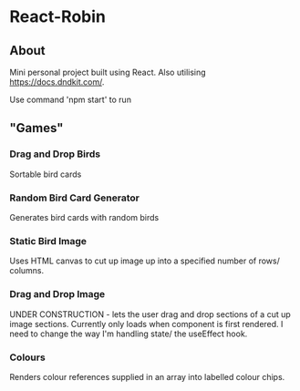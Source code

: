 # React-Robin

## About

Mini personal project built using React. Also utilising https://docs.dndkit.com/.

Use command 'npm start' to run

## "Games"

### Drag and Drop Birds

Sortable bird cards

### Random Bird Card Generator

Generates bird cards with random birds

### Static Bird Image

Uses HTML canvas to cut up image up into a specified number of rows/ columns.

### Drag and Drop Image

UNDER CONSTRUCTION - lets the user drag and drop sections of a cut up image sections. Currently only loads when component is first rendered. I need to change the way I'm handling state/ the useEffect hook.

### Colours

Renders colour references supplied in an array into labelled colour chips.

